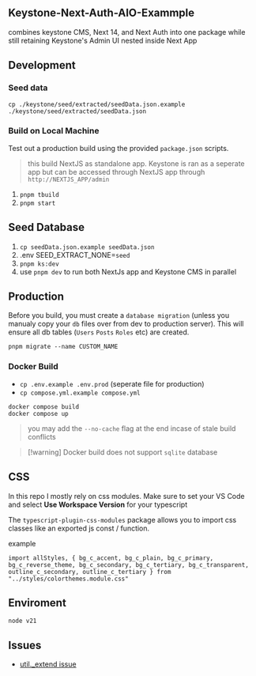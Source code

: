 ## Keystone-Next-Auth-AIO-Exammple
combines keystone CMS, Next 14, and Next Auth into one package while still retaining Keystone's Admin UI nested inside Next App

## Development 
### Seed data
`cp ./keystone/seed/extracted/seedData.json.example ./keystone/seed/extracted/seedData.json`
### Build on Local Machine
Test out a production build using the provided `package.json` scripts.

> this build NextJS as standalone app. Keystone is ran as a seperate app but can be accessed through NextJS app through `http://NEXTJS_APP/admin`

1. `pnpm tbuild` 
2. `pnpm start`

## Seed Database
1. `cp seedData.json.example seedData.json`
2. .env SEED_EXTRACT_NONE=`seed`
3. `pnpm ks:dev`
4. use `pnpm dev` to run both NextJs app and Keystone CMS in parallel

## Production
Before you build, you must create a `database migration` (unless you manualy copy your `db` files over from dev to production server). This will ensure all db tables (`Users` `Posts` `Roles` etc) are created.

```shell
pnpm migrate --name CUSTOM_NAME
```

### Docker Build
- `cp .env.example .env.prod` (seperate file for production)
- `cp compose.yml.example compose.yml`

```shell
docker compose build 
docker compose up
```

> you may add the `--no-cache` flag at the end incase of stale build conflicts

> [!warning] Docker build does not support `sqlite` database

## CSS
In this repo I mostly rely on css modules. Make sure to set your VS Code and select **Use Workspace Version** for your typescript

The `typescript-plugin-css-modules` package allows you to import css classes like an exported js const / function.

example
```tsx
import allStyles, { bg_c_accent, bg_c_plain, bg_c_primary, bg_c_reverse_theme, bg_c_secondary, bg_c_tertiary, bg_c_transparent, outline_c_secondary, outline_c_tertiary } from "../styles/colorthemes.module.css"
```

## Enviroment 
```
node v21
```

## Issues
- [util._extend issue](https://github.com/vercel/next.js/issues/71374)